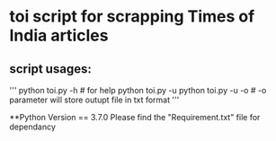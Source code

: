 # toi script for scrapping Times of India articles

## script usages:

'''
python toi.py -h # for help
python toi.py -u <url of Times of india Article>
python toi.py -u <url of Times of india Article> -o # -o parameter will store outupt file in txt format
'''

**Python Version == 3.7.0
Please find the "Requirement.txt" file for dependancy 
